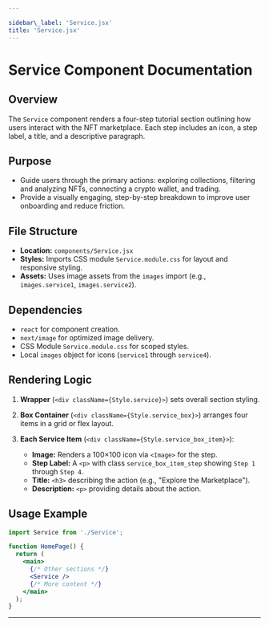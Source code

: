 ```yaml
---

sidebar\_label: 'Service.jsx'
title: 'Service.jsx'
---
```


# Service Component Documentation

## Overview

The `Service` component renders a four-step tutorial section outlining how users interact with the NFT marketplace. Each step includes an icon, a step label, a title, and a descriptive paragraph.

## Purpose

* Guide users through the primary actions: exploring collections, filtering and analyzing NFTs, connecting a crypto wallet, and trading.
* Provide a visually engaging, step-by-step breakdown to improve user onboarding and reduce friction.

## File Structure

* **Location:** `components/Service.jsx`
* **Styles:** Imports CSS module `Service.module.css` for layout and responsive styling.
* **Assets:** Uses image assets from the `images` import (e.g., `images.service1`, `images.service2`).

## Dependencies

* `react` for component creation.
* `next/image` for optimized image delivery.
* CSS Module `Service.module.css` for scoped styles.
* Local `images` object for icons (`service1` through `service4`).

## Rendering Logic

1. **Wrapper** (`<div className={Style.service}>`) sets overall section styling.
2. **Box Container** (`<div className={Style.service_box}>`) arranges four items in a grid or flex layout.
3. **Each Service Item** (`<div className={Style.service_box_item}>`):

   * **Image:** Renders a 100×100 icon via `<Image>` for the step.
   * **Step Label:** A `<p>` with class `service_box_item_step` showing `Step 1` through `Step 4`.
   * **Title:** `<h3>` describing the action (e.g., "Explore the Marketplace").
   * **Description:** `<p>` providing details about the action.

## Usage Example

```jsx
import Service from './Service';

function HomePage() {
  return (
    <main>
      {/* Other sections */}
      <Service />
      {/* More content */}
    </main>
  );
}
```

---
